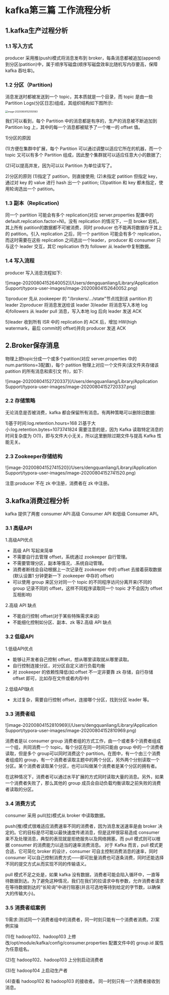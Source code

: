 # kafka第三篇 工作流程分析

## 1.kafka生产过程分析

### 1.1 写入方式

producer 采用推(push)模式将消息发布到 broker，每条消息都被追加(append)到分区(patition)中，属于顺序写磁盘(顺序写磁盘效率比随机写内存要高，保障 kafka 吞吐率)。

### 1.2 分区（Partition)

消息发送时都被发送到一个 topic，其本质就是一个目录，而 topic 是由一些 Partition Logs(分区日志)组成，其组织结构如下图所示:  	

<img src="/Users/dengquanliang/typora/meituan/kafka/kafka第三篇 工作流程分析.assets/image-20200804152550563.png" alt="image-20200804152550563" style="zoom:50%;" />

我们可以看到，每个 Partition 中的消息都是有序的，生产的消息被不断追加到Partition log 上，其中的每一个消息都被赋予了一个唯一的 offset 值。

1)分区的原因

(1)方便在集群中扩展，每个 Partition 可以通过调整以适应它所在的机器，而一个topic 又可以有多个 Partition 组成，因此整个集群就可以适应任意大小的数据了;

(2)可以提高并发，因为可以以 Partition 为单位读写了。

2)分区的原则
(1)指定了 patition，则直接使用;
(2)未指定 patition 但指定 key，通过对 key 的 value 进行 hash 出一个 patition;
(3)patition 和 key 都未指定，使用轮询选出一个 patition。

### 1.3 副本（Replication)

同一个 partition 可能会有多个 replication(对应 server.properties 配置中的default.replication.factor=N)。没有 replication 的情况下，一旦 broker 宕机，其上所有 patition的数据都不可被消费，同时 producer 也不能再将数据存于其上的 patition。引入 replication 之后，同一个 partition 可能会有多个 replication，而这时需要在这些 replication 之间选出一个leader，producer 和 consumer 只与这个 leader 交互，其它 replication 作为 follower 从 leader中复制数据。

### 1.4 写入流程

producer 写入消息流程如下:

![image-20200804152640052](/Users/dengquanliang/Library/Application Support/typora-user-images/image-20200804152640052.png)

1)producer 先从 zookeeper 的 "/brokers/.../state"节点找到该 partition 的 leader
2)producer 将消息发送给该 leader
3)leader 将消息写入本地 log
4)followers 从 leader pull 消息，写入本地 log 后向 leader 发送 ACK

5)leader 收到所有 ISR 中的 replication 的 ACK 后，增加 HW(high watermark，最后 commit的 offset)并向 producer 发送 ACK  	 		 		 	 	

## 2.Broker保存消息

物理上把topic分成一个或多个patition(对应 server.properties 中的num.partitions=3配置)，每个 patition 物理上对应一个文件夹(该文件夹存储该 patition 的所有消息和索引文
件)，如下: 	   	 		 		 	 	 		 

![image-20200804152720337](/Users/dengquanliang/Library/Application Support/typora-user-images/image-20200804152720337.png)

### 2.2 存储策略

无论消息是否被消费，kafka 都会保留所有消息。有两种策略可以删除旧数据:

1)基于时间:log.retention.hours=168
2)基于大小:log.retention.bytes=1073741824
需要注意的是，因为 Kafka 读取特定消息的时间复杂度为 O(1)，即与文件大小无关，所以这里删除过期文件与提高 Kafka 性能无关。

### 2.3 Zookeeper存储结构

![image-20200804152741520](/Users/dengquanliang/Library/Application Support/typora-user-images/image-20200804152741520.png)

注意:producer 不在 zk 中注册，消费者在 zk 中注册。

## 3.kafka消费过程分析

kafka 提供了两套 consumer API:高级 Consumer API 和低级 Consumer API。

### 3.1 高级API

1.高级API优点

- 高级 API 写起来简单
- 不需要自行去管理 offset，系统通过 zookeeper 自行管理。
- 不需要管理分区，副本等情况，.系统自动管理。
- 消费者断线会自动根据上一次记录在 zookeeper 中的 offset 去接着获取数据(默认设置1 分钟更新一下 zookeeper 中存的 offset)
- 可以使用 group 来区分对同一个 topic 的不同程序访问分离开来(不同的 group 记录不同的 offset，这样不同程序读取同一个 topic 才不会因为 offset 互相影响)

2.高级 API 缺点

- 不能自行控制 offset(对于某些特殊需求来说)
- 不能细化控制如分区、副本、zk 等2.高级 API 缺点

### 3.2 低级API

1.低级API优点

- 能够让开发者自己控制 offset，想从哪里读取就从哪里读取。
- 自行控制连接分区，对分区自定义进行负载均衡
- 对 zookeeper 的依赖性降低(如:offset 不一定非要靠 zk 存储，自行存储 offset 即可，比如存在文件或者内存中)

2.低级API缺点

- 太过复杂，需要自行控制 offset，连接哪个分区，找到分区 leader 等。

### 3.3 消费者组

![image-20200804152810969](/Users/dengquanliang/Library/Application Support/typora-user-images/image-20200804152810969.png)

消费者是以 consumer group 消费者组的方式工作，由一个或者多个消费者组成一个组，共同消费一个 topic。每个分区在同一时间只能由 group 中的一个消费者读取，但是多个 group可以同时消费这个 partition。在图中，有一个由三个消费者组成的 group，有一个消费者读取主题中的两个分区，另外两个分别读取一个分区。某个消费者读取某个分区，也可以叫做某个消费者是某个分区的拥有者。

​       在这种情况下，消费者可以通过水平扩展的方式同时读取大量的消息。另外，如果一个消费者失败了，那么其他的 group 成员会自动负载均衡读取之前失败的消费者读取的分区。

### 3.4 消费方式

consumer 采用 pull(拉)模式从 broker 中读取数据。

push(推)模式很难适应消费速率不同的消费者，因为消息发送速率是由 broker 决定的。它的目标是尽可能以最快速度传递消息，但是这样很容易造成 consumer 来不及处理消息，典型的表现就是拒绝服务以及网络拥塞。而 pull 模式则可以根据 consumer 的消费能力以适当的速率消费消息。
对于 Kafka 而言，pull 模式更合适，它可简化 broker 的设计，consumer 可自主控制消费消息的速率，同时 consumer 可以自己控制消费方式——即可批量消费也可逐条消费，同时还能选择不同的提交方式从而实现不同的传输语义。

pull 模式不足之处是，如果 kafka 没有数据，消费者可能会陷入循环中，一直等待数据到达。为了避免这种情况，我们在我们的拉请求中有参数，允许消费者请求在等待数据到达的“长轮询”中进行阻塞(并且可选地等待到给定的字节数，以确保大的传输大小)。

### 3.5 消费者组案例

1)需求:测试同一个消费者组中的消费者，同一时刻只能有一个消费者消费。2)案例实操

(1)在 hadoop102、hadoop103 上修改/opt/module/kafka/config/consumer.properties 配置文件中的 group.id 属性为任意组名。

(2)在 hadoop102、hadoop103 上分别启动消费者

(3)在 hadoop104 上启动生产者

(4)查看 hadoop102 和 hadoop103 的接收者。
同一时刻只有一个消费者接收到消息。